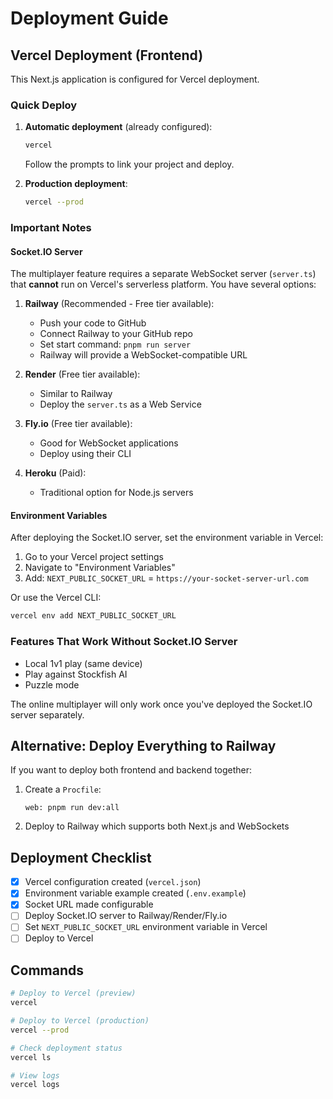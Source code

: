 # Deployment Guide

## Vercel Deployment (Frontend)

This Next.js application is configured for Vercel deployment.

### Quick Deploy

1. **Automatic deployment** (already configured):
   ```bash
   vercel
   ```
   Follow the prompts to link your project and deploy.

2. **Production deployment**:
   ```bash
   vercel --prod
   ```

### Important Notes

#### Socket.IO Server
The multiplayer feature requires a separate WebSocket server (`server.ts`) that **cannot** run on Vercel's serverless platform. You have several options:

1. **Railway** (Recommended - Free tier available):
   - Push your code to GitHub
   - Connect Railway to your GitHub repo
   - Set start command: `pnpm run server`
   - Railway will provide a WebSocket-compatible URL

2. **Render** (Free tier available):
   - Similar to Railway
   - Deploy the `server.ts` as a Web Service

3. **Fly.io** (Free tier available):
   - Good for WebSocket applications
   - Deploy using their CLI

4. **Heroku** (Paid):
   - Traditional option for Node.js servers

#### Environment Variables

After deploying the Socket.IO server, set the environment variable in Vercel:

1. Go to your Vercel project settings
2. Navigate to "Environment Variables"
3. Add: `NEXT_PUBLIC_SOCKET_URL` = `https://your-socket-server-url.com`

Or use the Vercel CLI:
```bash
vercel env add NEXT_PUBLIC_SOCKET_URL
```

### Features That Work Without Socket.IO Server

- Local 1v1 play (same device)
- Play against Stockfish AI
- Puzzle mode

The online multiplayer will only work once you've deployed the Socket.IO server separately.

## Alternative: Deploy Everything to Railway

If you want to deploy both frontend and backend together:

1. Create a `Procfile`:
   ```
   web: pnpm run dev:all
   ```

2. Deploy to Railway which supports both Next.js and WebSockets

## Deployment Checklist

- [x] Vercel configuration created (`vercel.json`)
- [x] Environment variable example created (`.env.example`)
- [x] Socket URL made configurable
- [ ] Deploy Socket.IO server to Railway/Render/Fly.io
- [ ] Set `NEXT_PUBLIC_SOCKET_URL` environment variable in Vercel
- [ ] Deploy to Vercel

## Commands

```bash
# Deploy to Vercel (preview)
vercel

# Deploy to Vercel (production)
vercel --prod

# Check deployment status
vercel ls

# View logs
vercel logs
```
